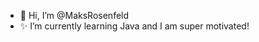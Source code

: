 - 👋 Hi, I’m @MaksRosenfeld
- ✨ I’m currently learning Java and I am super motivated!


<!---
MaksRosenfeld/MaksRosenfeld is a  special ✨ repository because its `README.md` (this file) appears on your GitHub profile.
You can click the Preview link to take a look at your changes.
--->
